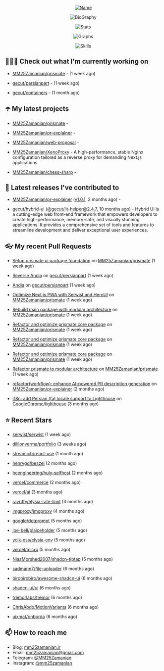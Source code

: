 <p align="center">
  <a href="https://github.com/MM25Zamanian">
    <img
      src="https://readme-typing-svg.demolab.com?font=Comic+Neue&weight=800&size=30&duration=4000&pause=1000&color=04F759&center=true&vCenter=true&multiline=true&repeat=false&width=462&lines=S.+MohammadMahdi+Zamanian"
      alt="Name"
    />
  </a>
</p>

<p align="center">
  <img
    src="https://readme-typing-svg.demolab.com?font=Comic+Neue&duration=4000&pause=1000&color=04F759&center=true&vCenter=true&lines=Junior+Full-Stack+Developer;Focusing+on+Front-End+With+Best+Practice;Trying+to+Learn+SW+Architecture+Patterns"
    alt="BioGraphy"
  />
</p>

<p align="center">
  <img src="https://streak-stats.demolab.com/?user=MM25Zamanian&hide_border=true&border_radius=0&date_format=j%20M%5B%20Y%5D&mode=weekly&card_width=400&background=000802&sideLabels=04F759&dates=04F759&sideNums=04F759&currStreakNum=04F759&ring=04F759&currStreakLabel=04F759&fire=EB4705&hide_longest_streak=true" alt="Stats" />
</p>

<p align="center">
  <img
    src="https://github-readme-activity-graph.vercel.app/graph?username=MM25Zamanian&bg_color=000802&color=04F759&line=04F759&point=ffffff&area=true&hide_border=true"
    alt="Graphs"
  />
</p>

<p align="center">
  <img
    src="https://skillicons.dev/icons?i=androidstudio,arduino,bash,bootstrap,cpp,ts,codepen,css,django,docker,figma,linux,lit,md,mongodb,nginx,nodejs,py,vscode,vite&perline=10"
    alt="Skills"
  />
</p>


## 👨🏻‍💻 Check out what I'm currently working on



- [MM25Zamanian/prismate](https://github.com/MM25Zamanian/prismate) -  (1 week ago)

- [gecut/persianpart](https://github.com/gecut/persianpart) -  (1 week ago)

- [gecut/containers](https://github.com/gecut/containers) -  (1 month ago)

## ☂️ My latest projects



- [MM25Zamanian/prismate](https://github.com/MM25Zamanian/prismate) - 

- [MM25Zamanian/pr-explainer](https://github.com/MM25Zamanian/pr-explainer) - 

- [MM25Zamanian/web-proposal](https://github.com/MM25Zamanian/web-proposal) - 

- [MM25Zamanian/XenoProxy](https://github.com/MM25Zamanian/XenoProxy) - A high-performance, stable Nginx configuration tailored as a reverse proxy for demanding Next.js applications.

- [MM25Zamanian/chess-sharp](https://github.com/MM25Zamanian/chess-sharp) - 

## 🎉 Latest releases I've contributed to



- [MM25Zamanian/pr-explainer](https://github.com/MM25Zamanian/pr-explainer) ([v1.0.1](https://github.com/MM25Zamanian/pr-explainer/releases/tag/v1.0.1), 2 months ago) - 

- [gecut/hybrid-ui](https://github.com/gecut/hybrid-ui) ([@gecut/lit-helper@2.4.7](https://github.com/gecut/hybrid-ui/releases/tag/%40gecut/lit-helper%402.4.7), 10 months ago) - Hybrid UI is a cutting-edge web front-end framework that empowers developers to create high-performance, memory-safe, and visually stunning applications. It provides a comprehensive set of tools and features to streamline development and deliver exceptional user experiences.

## 👓 My recent Pull Requests



- [Setup prismate ui package foundation](https://github.com/MM25Zamanian/prismate/pull/7) on [MM25Zamanian/prismate](https://github.com/MM25Zamanian/prismate) (1 week ago)

- [Reverse Andia](https://github.com/gecut/persianpart/pull/30) on [gecut/persianpart](https://github.com/gecut/persianpart) (1 week ago)

- [Andia](https://github.com/gecut/persianpart/pull/29) on [gecut/persianpart](https://github.com/gecut/persianpart) (1 week ago)

- [Optimize Next.js PWA with Serwist and HeroUI](https://github.com/MM25Zamanian/prismate/pull/6) on [MM25Zamanian/prismate](https://github.com/MM25Zamanian/prismate) (1 week ago)

- [Rebuild main package with modular architecture](https://github.com/MM25Zamanian/prismate/pull/5) on [MM25Zamanian/prismate](https://github.com/MM25Zamanian/prismate) (1 week ago)

- [Refactor and optimize prismate core package](https://github.com/MM25Zamanian/prismate/pull/4) on [MM25Zamanian/prismate](https://github.com/MM25Zamanian/prismate) (1 week ago)

- [Refactor and optimize prismate core package](https://github.com/MM25Zamanian/prismate/pull/3) on [MM25Zamanian/prismate](https://github.com/MM25Zamanian/prismate) (1 week ago)

- [Refactor and optimize prismate core package](https://github.com/MM25Zamanian/prismate/pull/2) on [MM25Zamanian/prismate](https://github.com/MM25Zamanian/prismate) (1 week ago)

- [Refactor prismate to modular architecture](https://github.com/MM25Zamanian/prismate/pull/1) on [MM25Zamanian/prismate](https://github.com/MM25Zamanian/prismate) (1 week ago)

- [refactor(workflow): enhance AI-powered PR description generation](https://github.com/MM25Zamanian/pr-explainer/pull/1) on [MM25Zamanian/pr-explainer](https://github.com/MM25Zamanian/pr-explainer) (2 months ago)

- [i18n: add Persian (fa) locale support to Lighthouse](https://github.com/GoogleChrome/lighthouse/pull/16510) on [GoogleChrome/lighthouse](https://github.com/GoogleChrome/lighthouse) (3 months ago)

## ⭐ Recent Stars



- [serwist/serwist](https://github.com/serwist/serwist) (1 week ago)

- [dillionverma/portfolio](https://github.com/dillionverma/portfolio) (3 weeks ago)

- [streamich/react-use](https://github.com/streamich/react-use) (1 month ago)

- [henrygd/beszel](https://github.com/henrygd/beszel) (2 months ago)

- [hcengineering/huly-selfhost](https://github.com/hcengineering/huly-selfhost) (2 months ago)

- [vercel/commerce](https://github.com/vercel/commerce) (2 months ago)

- [vercel/ai](https://github.com/vercel/ai) (3 months ago)

- [rayriffy/elysia-rate-limit](https://github.com/rayriffy/elysia-rate-limit) (3 months ago)

- [imgproxy/imgproxy](https://github.com/imgproxy/imgproxy) (4 months ago)

- [google/dotprompt](https://github.com/google/dotprompt) (5 months ago)

- [joe-bell/plaiceholder](https://github.com/joe-bell/plaiceholder) (5 months ago)

- [yolk-oss/elysia-env](https://github.com/yolk-oss/elysia-env) (5 months ago)

- [vercel/micro](https://github.com/vercel/micro) (5 months ago)

- [NiazMorshed2007/shadcn-tiptap](https://github.com/NiazMorshed2007/shadcn-tiptap) (5 months ago)

- [sadmann7/file-uploader](https://github.com/sadmann7/file-uploader) (6 months ago)

- [birobirobiro/awesome-shadcn-ui](https://github.com/birobirobiro/awesome-shadcn-ui) (6 months ago)

- [shadcn-ui/ui](https://github.com/shadcn-ui/ui) (6 months ago)

- [tremorlabs/tremor](https://github.com/tremorlabs/tremor) (6 months ago)

- [ChrisAbdo/MotionVariants](https://github.com/ChrisAbdo/MotionVariants) (6 months ago)

- [uixmat/onborda](https://github.com/uixmat/onborda) (6 months ago)

## 📫 How to reach me

- Blog: [mm25zamanian.ir](https://mm25zamanian.ir)
- Email: [mm25zamanian@gmail.com](mailto://mm25zamanian@gmail.com)
- Telegram: [@MM25Zamanian](https://t.me/MM25Zamanian)
- Instagram: [@mm25zamanian](https://instagram.com/mm25zamanian)
